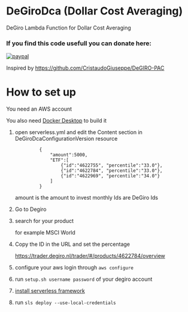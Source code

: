 # DeGiroDca (Dollar Cost Averaging)
DeGiro Lambda Function for Dollar Cost Averaging

### If you find this code usefull you can donate here:

[![paypal](https://www.paypalobjects.com/en_US/i/btn/btn_donateCC_LG.gif)](https://www.paypal.com/donate/?hosted_button_id=CZXXCPF8BTUD6)

Inspired by https://github.com/CristaudoGiuseppe/DeGIRO-PAC

# How to set up

You need an AWS account

You also need [Docker Desktop](https://www.docker.com/products/docker-desktop) to build it

1. open serverless.yml and edit the Content section in DeGiroDcaConfigurationVersion resource 
   ```
            {   
                "amount":5000,
                "ETF":[
                    {"id":"4622755", "percentile":"33.0"},
                    {"id":"4622784", "percentile":"33.0"},
                    {"id":"4622969", "percentile":"34.0"}
                ]
            }
   ```
   amount is the amount to invest monthly
   Ids are DeGiro Ids

1. Go to Degiro 

1. search for your product

   for example MSCI World 

1. Copy the ID in the URL and set the percentage 

   https://trader.degiro.nl/trader/#/products/4622784/overview

1. configure your aws login through `aws configure`

1. run `setup.sh username password` of your degiro account

1. [install serverless framework](https://www.serverless.com/framework/docs/getting-started)  

1. run `sls deploy --use-local-credentials`
